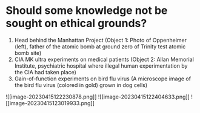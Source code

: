 #  Should some knowledge not be sought on ethical grounds?
1. Head behind the Manhattan Project (Object 1: Photo of Oppenheimer (left), father of the atomic bomb at ground zero of Trinity test atomic bomb site)
2. CIA MK ultra experiments on medical patients (Object 2: Allan Memorial Institute, psychiatric hospital where illegal human experimentation by the CIA had taken place)
3. Gain-of-function experiments on bird flu virus (A microscope image of the bird flu virus (colored in gold) grown in dog cells)

![[image-20230415122230878.png]]
![[image-20230415122404633.png]]
![[image-20230415123019933.png]]




